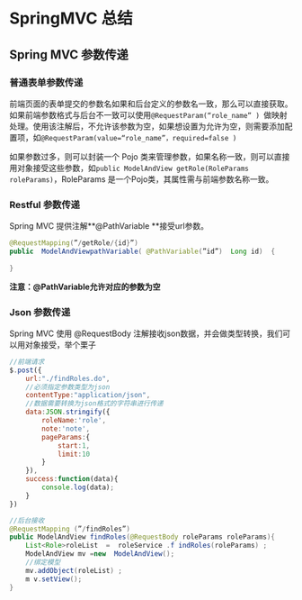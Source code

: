 # SpringMVC 总结

## Spring MVC 参数传递

### 普通表单参数传递

前端页面的表单提交的参数名如果和后台定义的参数名一致，那么可以直接获取。如果前端参数格式与后台不一致可以使用`@RequestParam(“role_name” ) `做映射处理。使用该注解后，不允许该参数为空，如果想设置为允许为空，则需要添加配置项，如`@RequestParam(value=“role_name”，required=false ) `

如果参数过多，则可以封装一个 Pojo 类来管理参数，如果名称一致，则可以直接用对象接受这些参数，如`public ModelAndView getRole(RoleParams roleParams)`，RoleParams 是一个Pojo类，其属性需与前端参数名称一致。

### Restful 参数传递

Spring MVC 提供注解**@PathVariable **接受url参数。

```java
@RequestMapping(”/getRole/{id}”)
public  ModelAndViewpathVariable( @PathVariable(”id”)  Long id)  {
    
}
```

**注意：@PathVariable允许对应的参数为空**

### Json 参数传递

Spring MVC 使用 @RequestBody 注解接收json数据，并会做类型转换，我们可以用对象接受，举个栗子

```javascript
//前端请求
$.post({
	url:"./findRoles.do",
    //必须指定参数类型为json
	contentType:"application/json",
    //数据需要转换为json格式的字符串进行传递
	data:JSON.stringify({
		roleName:'role',
		note:'note',
		pageParams:{
			start:1,
			limit:10
		}
	}),
	success:function(data){
		console.log(data);
	}
})
```

```java
//后台接收
@RequestMapping (”/findRoles”)
public ModelAndView findRoles(@RequestBody roleParams roleParams){
    List<Role>roleList  =  roleService .f indRoles(roleParams) ;
	ModelAndView mv =new  ModelAndView();
    //绑定模型
    mv.addObject(roleList) ;
    m v.setView();
}
```

